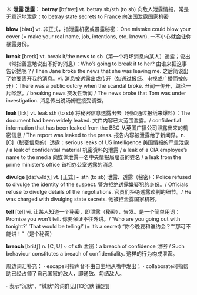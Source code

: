☀ <span class="category">**泄露 透露：**</span>
<span class="vocabulary">**betray**</span> [bɪ'treɪ] 
<span class="definition">vt. betray sb/sth (to sb) 向敌人泄露情报，常是无意识地泄露：</span>to betray state secrets to France 向法国泄露国家机密

<span class="vocabulary">**blow**</span> [bləʊ] 
<span class="definition">vt. 非正式，指泄露机密或暴露秘密：</span>One mistake could blow your cover (= make your real name, job, intentions, etc. known). 一不小心就会让你暴露身份。

<span class="vocabulary">**break**</span> [breɪk] 
<span class="definition">vt. break it/the news to sb（第一个将坏消息向某人）透露；说出（常指善意地说出不好的消息）：</span>Who’s going to break it to her? 由谁来把这事告诉她呢？/ Then Jane broke the news that she was leaving me. 之后简说出了她要离开我的消息。<span class="definition">vi. 消息被透露出或传开（如通过报纸、电视或广播而被传开）：</span>There was a public outcry when the scandal broke. 丑闻一传开，舆论一片哗然。/ breaking news 突发性新闻 / The news broke that Tom was under investigation. 消息传出说汤姆在接受调查。

<span class="vocabulary">**leak**</span> [li:k] 
<span class="definition">vt. leak sth (to sb) 将秘密信息透露出去（例如通过报纸来爆料）：</span>The document had been widely leaked. 文件内容已大范围泄露。/ confidential information that has been leaked from the BBC 从英国广播公司泄露出来的机密信息 / The report was leaked to the press. 报告内容被泄露给了新闻界。<span class="definition">n. [C]（秘密信息的）透露：</span>serious leaks of US intelligence 美国情报的严重泄露 / a leak of confidential material 机密资料的泄露 / a leak of a CIA employee’s name to the media 向媒体泄露一名中央情报局雇员的姓名 / a leak from the prime minister’s office 首相办公室透露的消息
           
<span class="vocabulary">**divulge**</span> [daɪˈvʌldʒ]
<span class="definition">vt. [正式] ~ sth (to sb) 泄露、透露（秘密）：</span>Police refused to divulge the identity of the suspect. 警方拒绝透露嫌疑犯的身份。/ Officials refuse to divulge details of the negotiations. 官员们拒绝透露谈判的细节。/ He was charged with divulging state secrets. 他被控泄露国家机密。

<span class="vocabulary">**tell**</span> [tel] 
<span class="definition">vi. 让某人知道一个秘密，即泄露（秘密），告发。是一个简单用词：</span>Promise you won’t tell. 你要保证不往外讲。/ ‘Who are you going out with tonight?’ ‘That would be telling!’ (= it’s a secret) “你今晚要和谁约会？”“那可不能讲！”（是个秘密）

<span class="vocabulary">**breach**</span> [bri:tʃ]
<span class="definition">n. [C, U] ~ of sth 泄密：</span>a breach of confidence 泄密 / Such behaviour constitutes a breach of confidentiality. 这样的行为构成泄密。

周边词汇补充：
· escape可指声音不由自主地从嘴中发出；
· collaborate可指帮助已经占领了自己国家的敌人，即通敌、勾结敌人。      

· 表示“沉默”、“缄默”的词群见[[13沉默 镇定]]
